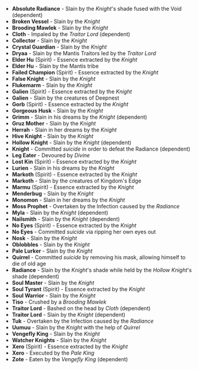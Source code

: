 - **Absolute Radiance** - Slain by the _Knight_'s shade fused with the Void (dependent)
- **Broken Vessel** - Slain by the _Knight_
- **Brooding Mawlek** - Slain by the _Knight_
- **Cloth** - Impaled by the _Traitor Lord_ (dependent)
- **Collector** - Slain by the _Knight_
- **Crystal Guardian** - Slain by the _Knight_
- **Dryaa** - Slain by the Mantis Traitors led by the _Traitor Lord_
- **Elder Hu** (Spirit) - Essence extracted by the _Knight_
- **Elder Hu** - Slain by the Mantis tribe
- **Failed Champion** (Spirit) - Essence extracted by the _Knight_
- **False Knight** - Slain by the _Knight_
- **Flukemarm** - Slain by the _Knight_
- **Galien** (Spirit) - Essence extracted by the _Knight_
- **Galien** - Slain by the creatures of Deepnest
- **Gorb** (Spirit) - Essence extracted by the _Knight_
- **Gorgeous Husk** - Slain by the _Knight_
- **Grimm** - Slain in his dreams by the _Knight_ (dependent)
- **Gruz Mother** - Slain by the _Knight_
- **Herrah** - Slain in her dreams by the _Knight_
- **Hive Knight** - Slain by the _Knight_
- **Hollow Knight** - Slain by the _Knight_ (dependent)
- **Knight** - Committed _suicide_ in order to defeat the Radiance (dependent)
- **Leg Eater** - Devoured by _Divine_
- **Lost Kin** (Spirit) - Essence extracted by the _Knight_
- **Lurien** - Slain in his dreams by the _Knight_
- **Markoth** (Spirit) - Essence extracted by the _Knight_
- **Markoth** - Slain by the creatures of Kingdom's Edge
- **Marmu** (Spirit) - Essence extracted by the _Knight_
- **Menderbug** - Slain by the _Knight_
- **Monomon** - Slain in her dreams by the _Knight_
- **Moss Prophet** - Overtaken by the Infection caused by the _Radiance_
- **Myla** - Slain by the _Knight_ (dependent)
- **Nailsmith** - Slain by the _Knight_ (dependent)
- **No Eyes** (Spirit) - Essence extracted by the _Knight_
- **No Eyes** - Committed _suicide_ via ripping her own eyes out
- **Nosk** - Slain by the _Knight_
- **Oblobbles** - Slain by the _Knight_
- **Pale Lurker** - Slain by the _Knight_
- **Quirrel** - Committed _suicide_ by removing his mask, allowing himself to die of old age
- **Radiance** - Slain by the _Knight_'s shade while held by the *Hollow Knight*'s shade (dependent)
- **Soul Master** - Slain by the _Knight_
- **Soul Tyrant** (Spirit) - Essence extracted by the _Knight_
- **Soul Warrior** - Slain by the _Knight_
- **Tiso** - Crushed by a _Brooding Mawlek_
- **Traitor Lord** - Bashed on the head by _Cloth_ (dependent)
- **Traitor Lord** - Slain by the _Knight_ (dependent)
- **Tuk** - Overtaken by the Infection caused by the _Radiance_
- **Uumuu** - Slain by the _Knight_ with the help of _Quirrel_
- **Vengefly King** - Slain by the _Knight_
- **Watcher Knights** - Slain by the _Knight_
- **Xero** (Spirit) - Essence extracted by the _Knight_
- **Xero** - Executed by the _Pale King_
- **Zote** - Eaten by the _Vengefly King_ (dependent)